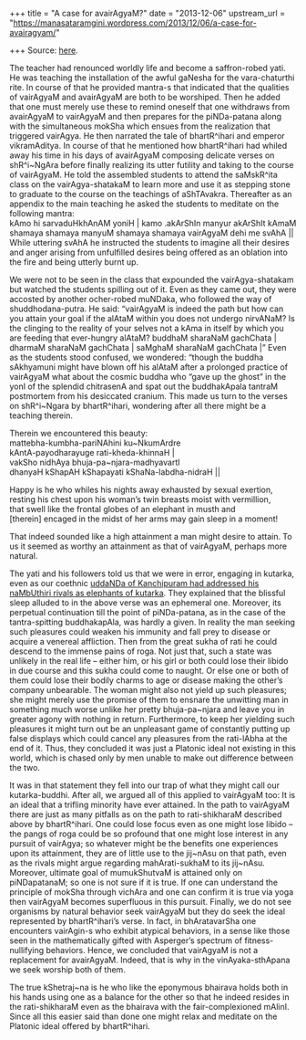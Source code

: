+++
title = "A case for avairAgyaM?"
date = "2013-12-06"
upstream_url = "https://manasataramgini.wordpress.com/2013/12/06/a-case-for-avairagyam/"

+++
Source: [here](https://manasataramgini.wordpress.com/2013/12/06/a-case-for-avairagyam/).

The teacher had renounced worldly life and become a saffron-robed yati.
He was teaching the installation of the awful gaNesha for the
vara-chaturthi rite. In course of that he provided mantra-s that
indicated that the qualities of vairAgyaM and avairAgyaM are both to be
worshiped. Then he added that one must merely use these to remind
oneself that one withdraws from avairAgyaM to vairAgyaM and then
prepares for the piNDa-patana along with the simultaneous mokSha which
ensues from the realization that triggered vairAgya. He then narrated
the tale of bhartR^ihari and emperor vikramAditya. In course of that he
mentioned how bhartR^ihari had whiled away his time in his days of
avairAgyaM composing delicate verses on shR^i\~NgAra before finally
realizing its utter futility and taking to the course of vairAgyaM. He
told the assembled students to attend the saMskR^ita class on the
vairAgya-shatakaM to learn more and use it as stepping stone to graduate
to the course on the teachings of aShTAvakra. Thereafter as an appendix
to the main teaching he asked the students to meditate on the following
mantra:  
kAmo hi sarvaduHkhAnAM yoniH \| kamo .akArShIn manyur akArShIt kAmaM
shamaya shamaya manyuM shamaya shamaya vairAgyaM dehi me svAhA \|\|  
While uttering svAhA he instructed the students to imagine all their
desires and anger arising from unfulfilled desires being offered as an
oblation into the fire and being utterly burnt up.

We were not to be seen in the class that expounded the vairAgya-shatakam
but watched the students spilling out of it. Even as they came out, they
were accosted by another ocher-robed muNDaka, who followed the way of
shuddhodana-putra. He said: “vairAgyaM is indeed the path but how can
you attain your goal if the alAtaM within you does not undergo nirvANaM?
Is the clinging to the reality of your selves not a kAma in itself by
which you are feeding that ever-hungry alAtaM? buddhaM sharaNaM
gachChata \| dharmaM sharaNaM gachChata \| saMghaM sharaNaM gachChata
\|” Even as the students stood confused, we wondered: “though the buddha
sAkhyamuni might have blown off his alAtaM after a prolonged practice of
vairAgyaM what about the cosmic buddha who “gave up the ghost” in the
yonI of the splendid chitrasenA and spat out the buddhakApala tantraM
postmortem from his desiccated cranium. This made us turn to the verses
on shR^i\~Ngara by bhartR^ihari, wondering after all there might be a
teaching therein.

Therein we encountered this beauty:  
mattebha-kumbha-pariNAhini ku\~NkumArdre  
kAntA-payodharayuge rati-kheda-khinnaH \|  
vakSho nidhAya bhuja-pa\~njara-madhyavartI  
dhanyaH kShapAH kShapayati kShaNa-labdha-nidraH \|\|

Happy is he who whiles his nights away exhausted by sexual exertion,  
resting his chest upon his woman’s twin breasts moist with vermillion,  
that swell like the frontal globes of an elephant in musth and  
\[therein\] encaged in the midst of her arms may gain sleep in a moment!

That indeed sounded like a high attainment a man might desire to attain.
To us it seemed as worthy an attainment as that of vairAgyaM, perhaps
more natural.

The yati and his followers told us that we were in error, engaging in
kutarka, even as our coethnic [uddaNDa of Kanchipuram had addressed his
naMbUthiri rivals as elephants of
kutarka](https://manasataramgini.wordpress.com/2005/05/29/the-great-chera-magicians/ "The great cheramagicians").
They explained that the blissful sleep alluded to in the above verse was
an ephemeral one. Moreover, its perpetual continuation till the point of
piNDa-patana, as in the case of the tantra-spitting buddhakapAla, was
hardly a given. In reality the man seeking such pleasures could weaken
his immunity and fall prey to disease or acquire a venereal affliction.
Then from the great sukha of rati he could descend to the immense pains
of roga. Not just that, such a state was unlikely in the real life –
either him, or his girl or both could lose their libido in due course
and this sukha could come to naught. Or else one or both of them could
lose their bodily charms to age or disease making the other’s company
unbearable. The woman might also not yield up such pleasures; she might
merely use the promise of them to ensnare the unwitting man in something
much worse unlike her pretty bhuja-pa\~njara and leave you in greater
agony with nothing in return. Furthermore, to keep her yielding such
pleasures it might turn out be an unpleasant game of constantly putting
up false displays which could cancel any pleasures from the rati-lAbha
at the end of it. Thus, they concluded it was just a Platonic ideal not
existing in this world, which is chased only by men unable to make out
difference between the two.

It was in that statement they fell into our trap of what they might call
our kutarka-buddhi. After all, we argued all of this applied to
vairAgyaM too: It is an ideal that a trifling minority have ever
attained. In the path to vairAgyaM there are just as many pitfalls as on
the path to rati-shikharaM described above by bhartR^ihari. One could
lose focus even as one might lose libido – the pangs of roga could be so
profound that one might lose interest in any pursuit of vairAgya; so
whatever might be the benefits one experiences upon its attainment, they
are of little use to the jij\~nAsu on that path, even as the rivals
might argue regarding mahArati-sukhaM to its jij\~nAsu. Moreover,
ultimate goal of mumukShutvaM is attained only on piNDapatanaM; so one
is not sure if it is true. If one can understand the principle of mokSha
through vichAra and one can confirm it is true via yoga then vairAgyaM
becomes superfluous in this pursuit. Finally, we do not see organisms by
natural behavior seek vairAgyaM but they do seek the ideal represented
by bhartR^ihari’s verse. In fact, in bhAratavarSha one encounters
vairAgin-s who exhibit atypical behaviors, in a sense like those seen in
the mathematically gifted with Asperger’s spectrum of fitness-nullifying
behaviors. Hence, we concluded that vairAgyaM is not a replacement for
avairAgyaM. Indeed, that is why in the vinAyaka-sthApana we seek worship
both of them.

The true kShetraj\~na is he who like the eponymous bhairava holds both
in his hands using one as a balance for the other so that he indeed
resides in the rati-shikharaM even as the bhairava with the
fair-complexioned mAlinI. Since all this easier said than done one might
relax and meditate on the Platonic ideal offered by bhartR^ihari.

